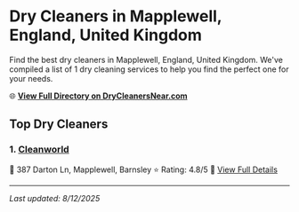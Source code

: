 # Dry Cleaners in Mapplewell, England, United Kingdom

Find the best dry cleaners in Mapplewell, England, United Kingdom. We've compiled a list of 1 dry cleaning services to help you find the perfect one for your needs.

🌐 **[View Full Directory on DryCleanersNear.com](https://drycleanersnear.com/city/United%20Kingdom/England/Mapplewell)**

## Top Dry Cleaners

### 1. [Cleanworld](https://drycleanersnear.com/dryCleaner/6892b8bd7a636409f9a33fb4/cleanworld)
📍 387 Darton Ln, Mapplewell, Barnsley
⭐ Rating: 4.8/5
🔗 [View Full Details](https://drycleanersnear.com/dryCleaner/6892b8bd7a636409f9a33fb4/cleanworld)


---

*Last updated: 8/12/2025*

